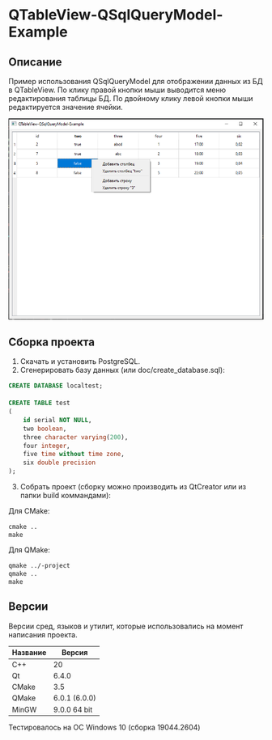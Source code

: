 # QTableView-QSqlQueryModel-Example

## Описание

Пример использования QSqlQueryModel для отображении данных из БД в QTableView. 
По клику правой кнопки мыши выводится меню редактирования таблицы БД.
По двойному клику левой кнопки мыши редактируется значение ячейки.

![alt text](doc/QTableView-QSqlQueryModel-Example.png)

## Сборка проекта

1. Скачать и установить PostgreSQL.
2. Сгенерировать базу данных (или doc/create_database.sql):

``` sql
CREATE DATABASE localtest;

CREATE TABLE test
(
    id serial NOT NULL,
    two boolean,
    three character varying(200),
    four integer,
    five time without time zone,
    six double precision
);
```

3. Собрать проект (cборку можно производить из QtCreator или из папки build коммандами):

Для CMake:

```
cmake ..
make
```

Для QMake:

```
qmake ../-project
qmake ..
make
```

## Версии

Версии сред, языков и утилит, которые использовались на момент написания проекта.

| Название   | Версия               |
| -----------|----------------------|
| C++        | 20                   |
| Qt         | 6.4.0                |
| CMake      | 3.5                  |
| QMake      | 6.0.1 (6.0.0)        |
| MinGW      | 9.0.0 64 bit         |

Тестировалось на ОС Windows 10 (сборка 19044.2604)

